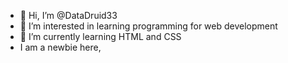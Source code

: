 - 👋 Hi, I’m @DataDruid33
- 👀 I’m interested in learning programming for web development
- 🌱 I’m currently learning HTML and CSS
- I am a newbie here, 

<!---
DataDruid33/DataDruid33 is a ✨ special ✨ repository because its `README.md` (this file) appears on your GitHub profile.
You can click the Preview link to take a look at your changes.
--->
